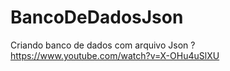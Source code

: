 # BancoDeDadosJson
Criando banco de dados com arquivo Json ? https://www.youtube.com/watch?v=X-OHu4uSlXU
